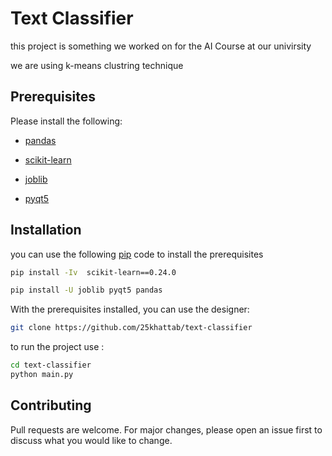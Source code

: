 Text Classifier
===============
this project is something we worked on for the AI Course at our univirsity

we are using k-means clustring technique 

## Prerequisites
Please install the following:
- [pandas](https://pandas.pydata.org/)
    
- [scikit-learn](https://scikit-learn.org/stable/)
    
- [joblib](https://joblib.readthedocs.io/en/latest/)
    
- [pyqt5](https://pypi.org/project/PyQt5/)
    
## Installation
you can use the following [pip](https://pip.pypa.io/en/stable/) code to install the prerequisites
```bash
pip install -Iv  scikit-learn==0.24.0 

pip install -U joblib pyqt5 pandas
```
With the prerequisites installed, you can use the designer:
```bash
git clone https://github.com/25khattab/text-classifier
```
to run the project use :
```bash
cd text-classifier
python main.py
```

## Contributing
Pull requests are welcome. For major changes, please open an issue first to discuss what you would like to change.

